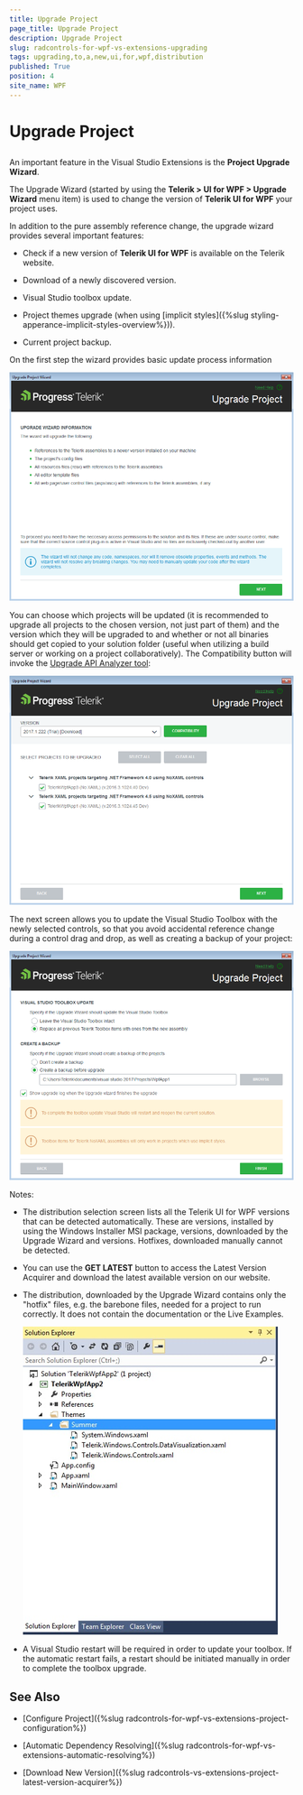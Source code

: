 ```yaml
---
title: Upgrade Project
page_title: Upgrade Project
description: Upgrade Project
slug: radcontrols-for-wpf-vs-extensions-upgrading
tags: upgrading,to,a,new,ui,for,wpf,distribution
published: True
position: 4
site_name: WPF
---
```


# Upgrade Project



##

An important feature in the Visual Studio Extensions is the __Project Upgrade Wizard__.

The Upgrade Wizard (started by using the __Telerik > UI for WPF > Upgrade Wizard__ menu item) is used to change the version of __Telerik UI for WPF__ your project uses.

In addition to the pure assembly reference change, the upgrade wizard provides several important features:

* Check if a new version of __Telerik UI for WPF__ is available on the Telerik website.

* Download of a newly discovered version.

* Visual Studio toolbox update.

* Project themes upgrade (when using [implicit styles]({%slug styling-apperance-implicit-styles-overview%})).

* Current project backup.

On the first step the wizard provides basic update process information  

![VSExtentions WPF Upgrade Wizard Initial Page](images/VSExtentions_WPF_UpgradeWizardInitialPage.png)


You can choose which projects will be updated (it is recommended to upgrade all projects to the chosen version, not just part of them) and the version which they will be upgraded to and whether or not all binaries should get copied to your solution folder (useful when utilizing a build server or working on a project collaboratively). The Compatibility button will invoke the [Upgrade API Analyzer tool](https://docs.telerik.com/devtools/wpf/upgrade-api-analyzer):

![VSExtentions WPF Upgrade Wizard](images/VSExtentions_WPF_UpgradeWizard.png)

The next screen allows you to update the Visual Studio Toolbox with the newly selected controls, so that you avoid accidental reference change during a control drag and drop, as well as creating a backup of your project:

![VSExtentions WPF Upgrade Wizard Toolbox](images/VSExtentions_WPF_UpgradeWizardOptions.png)

Notes:

* The distribution selection screen lists all the Telerik UI for WPF versions that can be detected automatically. These are versions, installed by using the Windows Installer MSI package, versions, downloaded by the Upgrade Wizard and versions. Hotfixes, downloaded manually cannot be detected.

* You can use the __GET LATEST__ button to access the Latest Version Acquirer and download the latest available version on our website.

* The distribution, downloaded by the Upgrade Wizard contains only the "hotfix" files, e.g. the barebone files, needed for a project to run correctly. It does not contain the documentation or the Live Examples.

	![VSExtensions Themes Folder](images/VSExtensions_WPF_ThemeFilesUnderNamedFolder.png)

* A Visual Studio restart will be required in order to update your toolbox. If the automatic restart fails, a restart should be initiated manually in order to complete the toolbox upgrade.


## See Also

 * [Configure Project]({%slug radcontrols-for-wpf-vs-extensions-project-configuration%})

 * [Automatic Dependency Resolving]({%slug radcontrols-for-wpf-vs-extensions-automatic-resolving%})

 * [Download New Version]({%slug radcontrols-vs-extensions-project-latest-version-acquirer%})
